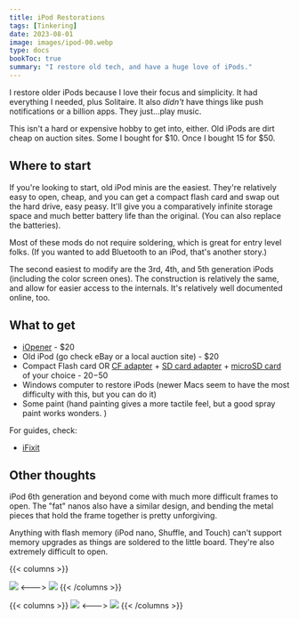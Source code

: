 ```yaml
---
title: iPod Restorations
tags: [Tinkering]
date: 2023-08-01
image: images/ipod-00.webp
type: docs
bookToc: true
summary: "I restore old tech, and have a huge love of iPods."
---
```


I restore older iPods because I love their focus and simplicity. It had everything I needed, plus Solitaire. It also *didn't* have things like push notifications or a billion apps. They just...play music.

This isn't a hard or expensive hobby to get into, either. Old iPods are dirt cheap on auction sites. Some I bought for $10. Once I bought 15 for $50.

## Where to start
If you're looking to start, old iPod minis are the easiest. They're relatively easy to open, cheap, and you can get a compact flash card and swap out the hard drive, easy peasy. It'll give you a comparatively infinite storage space and much better battery life than the original. (You can also replace the batteries).

Most of these mods do not require soldering, which is great for entry level folks. (If you wanted to add Bluetooth to an iPod, that's another story.)

The second easiest to modify are the 3rd, 4th, and 5th generation iPods (including the color screen ones). The construction is relatively the same, and allow for easier access to the internals. It's relatively well documented online, too.

## What to get
- [iOpener](https://www.ifixit.com/products/iopener) - $20
- Old iPod (go check eBay or a local auction site) - $20
- Compact Flash card OR [CF adapter](https://eoe.works/collections/apple-ipod-mini-2nd-generation-replacement-parts-4gb-6gb/products/cf-to-sd-card-compact-flash-adapter-sdhc-sdxc-udma-type-1-microsd) + [SD card adapter](https://eoe.works/products/copy-of-cf-to-micro-sd-card-compact-flash-adapter-sdhc-sdxc-udma-type-1-microsd?pr_prod_strat=use_description&pr_rec_id=b11b8f2b9&pr_rec_pid=5241500893321&pr_ref_pid=5234879660169&pr_seq=uniform) + [microSD card](https://eoe.works/products/32gb-64gb-128gb-256gb-512gb-microsd-card-sdhc-sdxc-adapter-mixed-brand-name?pr_prod_strat=copurchase&pr_rec_id=6b77a3090&pr_rec_pid=6742407872649&pr_ref_pid=5241500893321&pr_seq=uniform) of your choice - $20-$50
- Windows computer to restore iPods (newer Macs seem to have the most difficulty with this, but you can do it)
- Some paint (hand painting gives a more tactile feel, but a good spray paint works wonders. )

For guides, check:
- [iFixit](https://www.ifixit.com/Parts/iPod)

## Other thoughts
iPod 6th generation and beyond come with much more difficult frames to open. The "fat" nanos also have a similar design, and bending the metal pieces that hold the frame together is pretty unforgiving.

Anything with flash memory (iPod nano, Shuffle, and Touch) can't support memory upgrades as things are soldered to the little board. They're also extremely difficult to open.


{{< columns >}}

![](/ipod-01.webp)
<--->
![](/ipod-02.webp)
{{< /columns >}}

{{< columns >}}
![](/ipod-03.webp)
<--->
![](/ipod-04.webp)
{{< /columns >}}